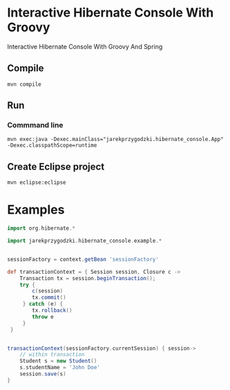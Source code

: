 Interactive Hibernate Console With Groovy
=========================================

Interactive Hibernate Console With Groovy And Spring

Compile
-------
```
mvn compile
```

Run
---
### Commmand line
```
mvn exec:java -Dexec.mainClass="jarekprzygodzki.hibernate_console.App" -Dexec.classpathScope=runtime
```

Create Eclipse project
----------------------
```
mvn eclipse:eclipse
```

Examples
========

```groovy
import org.hibernate.*

import jarekprzygodzki.hibernate_console.example.*


sessionFactory = context.getBean 'sessionFactory'

def transactionContext = { Session session, Closure c -> 
    Transaction tx = session.beginTransaction();
    try {
        c(session)
        tx.commit()
     } catch (e) {
        tx.rollback()
        throw e
     }
 }


transactionContext(sessionFactory.currentSession) { session->
    // within transaction
    Student s = new Student()
    s.studentName = 'John Doe'
    session.save(s)
}
```